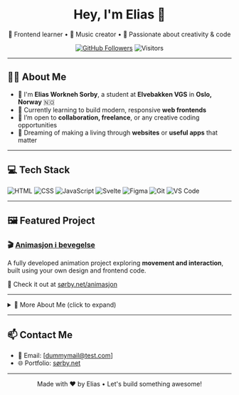 <h1 align="center">Hey, I'm Elias 👋</h1>

<p align="center">
  🌈 Frontend learner • 🎹 Music creator • 🎨 Passionate about creativity & code
</p>

<p align="center">
  <a href="https://github.com/EliasSorby?tab=followers"><img src="https://img.shields.io/github/followers/EliasSorby?label=Followers&style=social" alt="GitHub Followers"></a>
  <img src="https://visitor-badge.laobi.icu/badge?page_id=EliasSorby.EliasSorby" alt="Visitors">
</p>

---

## 👨‍🎓 About Me

- 🎒 I'm **Elias Workneh Sorby**, a student at **Elvebakken VGS** in **Oslo, Norway** 🇳🇴  
- 🌱 Currently learning to build modern, responsive **web frontends**  
- 🚀 I’m open to **collaboration, freelance**, or any creative coding opportunities  
- 🎯 Dreaming of making a living through **websites** or **useful apps** that matter

---

## 💻 Tech Stack

![HTML](https://img.shields.io/badge/-HTML5-E34F26?style=flat&logo=html5&logoColor=white)
![CSS](https://img.shields.io/badge/-CSS3-1572B6?style=flat&logo=css3&logoColor=white)
![JavaScript](https://img.shields.io/badge/-JavaScript-F7DF1E?style=flat&logo=javascript&logoColor=black)
![Svelte](https://img.shields.io/badge/-Svelte-FF3E00?style=flat&logo=svelte&logoColor=white)
![Figma](https://img.shields.io/badge/-Figma-F24E1E?style=flat&logo=figma&logoColor=white)
![Git](https://img.shields.io/badge/-Git-F05032?style=flat&logo=git&logoColor=white)
![VS Code](https://img.shields.io/badge/-VSCode-007ACC?style=flat&logo=visual-studio-code&logoColor=white)

---

## 🖼️ Featured Project

### 🎬 [Animasjon i bevegelse](https://sørby.net/animasjon)

A fully developed animation project exploring **movement and interaction**, built using your own design and frontend code.

🔗 Check it out at [sørby.net/animasjon](https://sørby.net/animasjon)

---

<details>
  <summary>🎹 More About Me (click to expand)</summary>

  - 🎵 I **play the piano** professionally and casually  
  - 🛌 I also **produce music in my bedroom** — from beats to melodies  
  - 🤹‍♂️ I love blending **tech & creativity** in everything I make  
  - 🧠 Always learning — and always curious
</details>

---

## 📫 Contact Me

- 📧 Email: [dummymail@test.com]
- 🌐 Portfolio: [sørby.net](https://sørby.net)

---

<p align="center">
  Made with ❤️ by Elias • Let's build something awesome!
</p>
